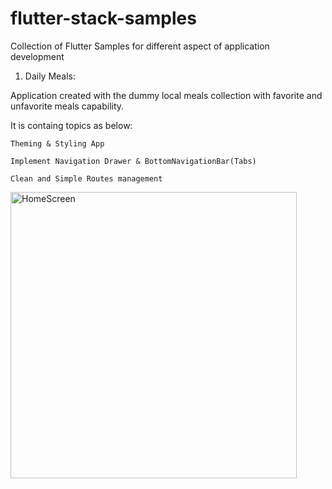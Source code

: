# flutter-stack-samples
Collection of Flutter Samples for different aspect of application development

1. Daily Meals:

  Application created with the dummy local meals collection with favorite and unfavorite meals capability.
  
  It is containg topics as below:
  
    Theming & Styling App
    
    Implement Navigation Drawer & BottomNavigationBar(Tabs) 
    
    Clean and Simple Routes management
    

<img width="458" alt="HomeScreen" src="https://user-images.githubusercontent.com/46149277/180411672-3120f348-4891-413e-a23a-077ab16651cc.png">
